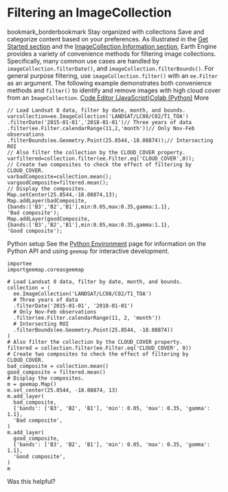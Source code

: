  
#  Filtering an ImageCollection
bookmark_borderbookmark Stay organized with collections  Save and categorize content based on your preferences.
As illustrated in the [Get Started section](https://developers.google.com/earth-engine/guides/getstarted) and the [ImageCollection Information section](https://developers.google.com/earth-engine/guides/ic_info), Earth Engine provides a variety of convenience methods for filtering image collections. Specifically, many common use cases are handled by `imageCollection.filterDate()`, and `imageCollection.filterBounds()`. For general purpose filtering, use `imageCollection.filter()` with an `ee.Filter` as an argument. The following example demonstrates both convenience methods and `filter()` to identify and remove images with high cloud cover from an `ImageCollection`.
[Code Editor (JavaScript)](https://developers.google.com/earth-engine/guides/ic_filtering#code-editor-javascript-sample)[Colab (Python)](https://developers.google.com/earth-engine/guides/ic_filtering#colab-python-sample) More
```
// Load Landsat 8 data, filter by date, month, and bounds.
varcollection=ee.ImageCollection('LANDSAT/LC08/C02/T1_TOA')
.filterDate('2015-01-01','2018-01-01')// Three years of data
.filter(ee.Filter.calendarRange(11,2,'month'))// Only Nov-Feb observations
.filterBounds(ee.Geometry.Point(25.8544,-18.08874));// Intersecting ROI
// Also filter the collection by the CLOUD_COVER property.
varfiltered=collection.filter(ee.Filter.eq('CLOUD_COVER',0));
// Create two composites to check the effect of filtering by CLOUD_COVER.
varbadComposite=collection.mean();
vargoodComposite=filtered.mean();
// Display the composites.
Map.setCenter(25.8544,-18.08874,13);
Map.addLayer(badComposite,
{bands:['B3','B2','B1'],min:0.05,max:0.35,gamma:1.1},
'Bad composite');
Map.addLayer(goodComposite,
{bands:['B3','B2','B1'],min:0.05,max:0.35,gamma:1.1},
'Good composite');
```
Python setup
See the [ Python Environment](https://developers.google.com/earth-engine/guides/python_install) page for information on the Python API and using `geemap` for interactive development.
```
importee
importgeemap.coreasgeemap
```
```
# Load Landsat 8 data, filter by date, month, and bounds.
collection = (
  ee.ImageCollection('LANDSAT/LC08/C02/T1_TOA')
  # Three years of data
  .filterDate('2015-01-01', '2018-01-01')
  # Only Nov-Feb observations
  .filter(ee.Filter.calendarRange(11, 2, 'month'))
  # Intersecting ROI
  .filterBounds(ee.Geometry.Point(25.8544, -18.08874))
)
# Also filter the collection by the CLOUD_COVER property.
filtered = collection.filter(ee.Filter.eq('CLOUD_COVER', 0))
# Create two composites to check the effect of filtering by CLOUD_COVER.
bad_composite = collection.mean()
good_composite = filtered.mean()
# Display the composites.
m = geemap.Map()
m.set_center(25.8544, -18.08874, 13)
m.add_layer(
  bad_composite,
  {'bands': ['B3', 'B2', 'B1'], 'min': 0.05, 'max': 0.35, 'gamma': 1.1},
  'Bad composite',
)
m.add_layer(
  good_composite,
  {'bands': ['B3', 'B2', 'B1'], 'min': 0.05, 'max': 0.35, 'gamma': 1.1},
  'Good composite',
)
m
```

Was this helpful?
